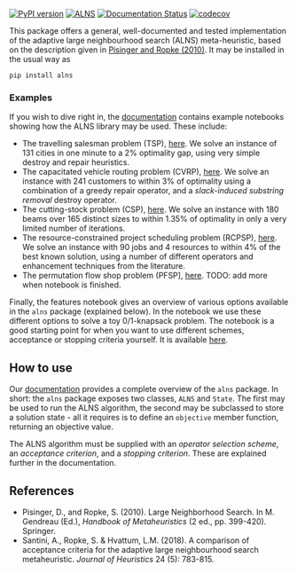 [![PyPI version](https://badge.fury.io/py/alns.svg)](https://badge.fury.io/py/alns)
[![ALNS](https://github.com/N-Wouda/ALNS/actions/workflows/alns.yml/badge.svg)](https://github.com/N-Wouda/ALNS/actions/workflows/alns.yml)
[![Documentation Status](https://readthedocs.org/projects/alns/badge/?version=latest)](https://alns.readthedocs.io/en/latest/?badge=latest)
[![codecov](https://codecov.io/gh/N-Wouda/ALNS/branch/master/graph/badge.svg)](https://codecov.io/gh/N-Wouda/ALNS)

This package offers a general, well-documented and tested
implementation of the adaptive large neighbourhood search (ALNS)
meta-heuristic, based on the description given in [Pisinger and Ropke
(2010)][1]. It may be installed in the usual way as
```
pip install alns
```

### Examples
If you wish to dive right in, the [documentation][7] contains example notebooks
showing how the ALNS library may be used. These include:

- The travelling salesman problem (TSP), [here][2]. We solve an instance of 131
  cities in one minute to a 2% optimality gap, using very simple destroy and
  repair heuristics.
- The capacitated vehicle routing problem (CVRP), [here][8]. We solve an 
  instance with 241 customers to within 3% of optimality using a combination
  of a greedy repair operator, and a _slack-induced substring removal_ destroy
  operator.
- The cutting-stock problem (CSP), [here][4]. We solve an instance with
  180 beams over 165 distinct sizes to within 1.35% of optimality in
  only a very limited number of iterations.
- The resource-constrained project scheduling problem (RCPSP), [here][6]. We solve 
  an instance with 90 jobs and 4 resources to within 4% of the best known solution,
  using a number of different operators and enhancement techniques from the 
  literature.
- The permutation flow shop problem (PFSP], [here][9]. TODO: add more when notebook is finished. 

Finally, the features notebook gives an overview of various options available 
in the `alns` package (explained below). In the notebook we use these different
options to solve a toy 0/1-knapsack problem. The notebook is a good starting
point for when you want to use different schemes, acceptance or stopping criteria 
yourself. It is available [here][5].

## How to use
Our [documentation][7] provides a complete overview of the `alns` package. In 
short: the `alns` package exposes two classes, `ALNS` and `State`. The first
may be used to run the ALNS algorithm, the second may be subclassed to
store a solution state - all it requires is to define an `objective`
member function, returning an objective value.

The ALNS algorithm must be supplied with an _operator selection scheme_, an
_acceptance criterion_, and a _stopping criterion_. These are explained further
in the documentation.

## References
- Pisinger, D., and Ropke, S. (2010). Large Neighborhood Search. In M.
  Gendreau (Ed.), _Handbook of Metaheuristics_ (2 ed., pp. 399-420).
  Springer.
- Santini, A., Ropke, S. & Hvattum, L.M. (2018). A comparison of
  acceptance criteria for the adaptive large neighbourhood search
  metaheuristic. *Journal of Heuristics* 24 (5): 783-815.

[1]: http://orbit.dtu.dk/en/publications/large-neighborhood-search(61a1b7ca-4bf7-4355-96ba-03fcdf021f8f).html
[2]: https://alns.readthedocs.io/en/latest/examples/travelling_salesman_problem.html
[3]: https://link.springer.com/article/10.1007%2Fs10732-018-9377-x
[4]: https://alns.readthedocs.io/en/latest/examples/cutting_stock_problem.html
[5]: https://alns.readthedocs.io/en/latest/examples/alns_features.html
[6]: https://alns.readthedocs.io/en/latest/examples/resource_constrained_project_scheduling_problem.html
[7]: https://alns.readthedocs.io/en/latest/
[8]: https://alns.readthedocs.io/en/latest/examples/capacitated_vehicle_routing_problem.html
[9]: https://alns.readthedocs.io/en/latest/examples/permutation_flow_shop_problem.html
